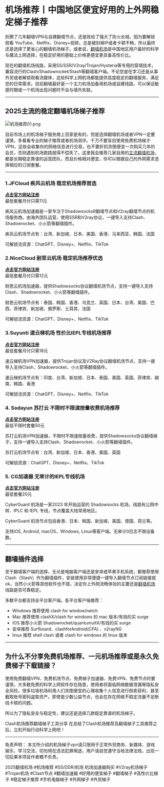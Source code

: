 # 机场推荐丨中国地区便宜好用的上外网稳定梯子推荐

折腾了几年翻墙VPN与自建翻墙节点，还是败给了强大了防火长城，因为要解锁观看 YouTube、Netflix、Disney+视频，总是被封掉IP或者卡顿不畅，所以最终还是选择了更省心的翻墙机场梯子。或者说，[翻墙机场](https://gitlab.com/best_vpn1/2024-vpn)是中国地区用户最好的科学与魔法上网选择，在稳定好用的基础上价格更便宜更具备高性价比。

现在的翻墙机场线路，采用SS/SSR/V2ray/Trojan/Hysteria等专用的穿墙技术，兼容流行的Clash/Shadowrocket/Stash等翻墙客户端。不论您是在学习还是从事外贸或者解锁观看流媒体，这些科学上网机场都能提供高度稳定的翻墙服务，满足您的日常需求。目前翻墙最好是一个主力机场加备用机场或自建线路，可以保证敏感时期或一个机场出现问题时不会与墙外失联。

-----
## 2025主流的稳定翻墙机场梯子推荐

![机场推荐01.png](https://www.cnvintage.org/assets/files/2025-02-22/1740199661-579044-adda5422-17b6-474a-970e-e75637b5f7d0.png)

目前市场上的机场梯子服务商上百家是有的，但是选择翻墙机场或者VPN一定要谨慎，多看看专业的梯子推荐或者机场测评。千万不要盲目使用免费机场梯子VPN，这些会收集你的网络信息进行交易，也不要折扣贪图便宜一次购买几年的会员，否则遇到机场跑路就得不偿失了。这里我会推荐几家自用的[主流翻墙机场](https://gitlab.com/best_vpn1/tizi/-/releases)，都是长期稳定靠谱的运营团队，而且价格相对便宜，你可以根据自己的外网需求选择相应的订阅套餐。

-----

### 1.JFCloud 疾风云机场 稳定机场推荐首选
[**点击官方网站注册**](https://go.1vpn.cc/jife)  
最低套餐月付只需11元

疾风云机场加速器是一家专注于ShadowsocksR翻墙节点和V2ray翻墙节点的机场服务商。由海外团队运营，使用SSR和V2ray协议，一键导入支持Clash、Shadowrocket、小火箭等翻墙插件。

疾风云机场节点有：台湾、新加坡、日本、美国、香港、马来西亚、韩国、法国

可解锁流资源：ChatGPT、Disney+、Netflix、TikTok

### 2.NiceCloud 耐思云机场 稳定机场推荐优选
[**点击官方网站注册**](https://go.1vpn.cc/nisi)  
最低套餐月付只需12元

耐思云机场加速器，提供Shadowsocks协议翻墙机场节点，支持一键导入支持Clash、Shadowrocket、小火箭等翻墙插件。

耐思云机场节点有：泰国、韩国、香港、乌克兰、英国、日本、台湾、美国、巴西、菲律宾、新加坡、俄罗斯、土耳其、法国

可解锁流资源：ChatGPT、Disney+、Netflix、TikTok

### 3.Suyunti 速云梯机场 性价比IEPL专线机场推荐
[**点击官方网站注册**](https://go.1vpn.cc/suyu)  
最低套餐月付只需18元

速云梯机场VPN加速器，提供Trojan协议及V2Ray协议翻墙机场节点，支持一键导入支持Clash、Shadowrocket、小火箭等翻墙插件。

速云梯机场节点有：印度、台湾、新加坡、日本、泰国、美国、英国、菲律宾、越南、韩国、香港

可解锁流资源：ChatGPT、Disney+、Netflix、TikTok

### 4. Sodayun 苏打云 不限时不限速按量收费机场推荐
[**点击官方网站注册**](https://go.1vpn.cc/soda)  
最低不限时套餐50元

苏打云机场VPN加速器，不限时不限速按量收费，提供Shadowsocks协议翻墙梯子，支持一键导入支持Clash、Shadowrocket、小火箭等翻墙插件。

苏打云机场节点有：台湾、新加坡、日本、香港、美国、英国

可解锁资源：ChatGPT、Disney+、Netflix、TikTok

### 5. CG加速器 无审计的IEPL专线机场
[**点击官方网站注册**](https://go.1vpn.cc/cybg)  
最低套餐20元

CyberGuard 机场是一家2023 年开始运营的 Shadowsocks 机场，线路有公网中转、IPLC 和 IEPL 专线，节点覆盖大陆常用地区。

CyberGuard 机场节点包括香港、日本、韩国、新加坡、美国、德国、荷兰等。

支持iOS, Android, macOS，Windows, Linux等客户端。无审计0日志不限设备数。

-----

## 翻墙插件选择

至于翻墙客户端的选择，无论是电脑客户端还是安卓或苹果手机系统，都推荐使用Clash（Stash）作为翻墙插件，安装使用非常便捷一键导入翻墙节点订阅链接就ok，当然小火箭等其他软件也不错，决定你上外网流畅体验的主要还是[翻墙机场](https://github.com/2025vpn/tuijianvpn)线路是否可靠稳定。

多数平台都支持全平台客户端。各平台客户端推荐：

* Windows 推荐使用 clash for window/netch
* Mac 推荐使用 clashX/clash for windows 的 mac 版本/有钱的买 surge
* IOS 推荐小火箭 Shadowrocket/quantumultX/有钱的买 surge
* 安卓推荐 Surfboard、clashforAndroid(CFA) 、v2rayNG
* linux 推荐 shell clash 或者 clash for windows 的 linux 版本

-----

## 为什么不分享免费机场推荐、一元机场推荐或是永久免费梯子下载链接？
使用免费翻墙VPN、免费机场节点、免费梯子加速器、免费VPN、免费节点时要谨慎，大多数免费的科学上网软件存在隐患，使用者将面临网络数据泄漏等隐私安全风险，很多垃圾机场利用人们贪图便宜的心理收集个人信息进行倒卖获利，甚至截取账号密码盗取资产。即使是少数公益节点，也会在存在网络不稳定流量不足断线卡顿的问题。

所以为了隐私安全与稳定性，建议还是选择几款稳定靠谱的机场梯子。

Clash机场推荐翻墙梯子工具分享
在总结了Clash机场推荐及翻墙梯子工具推荐之后，立刻开始行动科学上网吧！

-----
免责声明： 本文所介绍的机场梯子vpn请只限用于正常外贸商务、新媒体、游戏娱乐、学习交流，切勿用在违法犯罪用途，用户请自觉遵守当地法律法规，出现一切后果本项目作者概不负责。

2025翻墙机场 #机场推荐 #SS/DDR/机场 机场加速器购买 #V2ray机场梯子 #Trojan机场 #Clash节点 #翻墙加速器 #好用的便宜梯子 #翻墙梯子 #高性价比梯子 #稳定梯子推荐 #手机电脑梯子 #外网梯子 #外贸梯子


